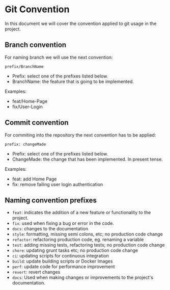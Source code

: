 # Git Convention

In this document we will cover the convention applied to git usage in the project.


## Branch convention

For naming branch we will use the next convention:

```prefix/BranchName```

* Prefix: select one of the prefixes listed below.
* BranchName: the feature that is going to be implemented.

Examples:

* feat/Home-Page
* fix/User-Login

## Commit convention

For commiting into the repository the next convention has  to be applied:

```prefix: changeMade```

* Prefix: select one of the prefixes listed below.
* ChangeMade: the change that has been implemented. In present tense.

Examples:

* feat: add Home Page
* fix: remove failing user login authentication



## Naming convention prefixes

  - `feat`: indicates the addition of a new feature or functionality to the project.
  - `fix`: used when fixing a bug or error in the code.
  - `docs`: changes to the documentation
  - `style`: formatting, missing semi colons, etc; no production code change
  - `refactor`: refactoring production code, eg. renaming a variable
  - `test`: adding missing tests, refactoring tests; no production code change
  - `chore`: updating grunt tasks etc; no production code change
  - `ci`: updating scripts for continuous integration
  - `build`: update building scripts or Docker Images
  - `perf`: update code for performance improvement
  - `revert`: revert changes
  - `docs`: Used when making changes or improvements to the project's documentation.